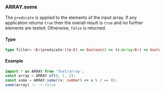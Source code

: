 ### ARRAY.some
The `predicate` is applied to the elements of the input array. 
If any application returns `true` then the overall result is `true` 
and no further elements are tested. 
Otherwise, `false` is returned.

#### Type
```ts
type filter= <E>(predicate:((e:E) => boolean)) => (s:Array<E>) => boolean
```

#### Example
```ts
import * as ARRAY from 'fnxt/array';
const array = ARRAY.of(0, 1, 2);
const some = ARRAY.some((x: number) => x % 2 == 0);
some(array) // -> false
```
